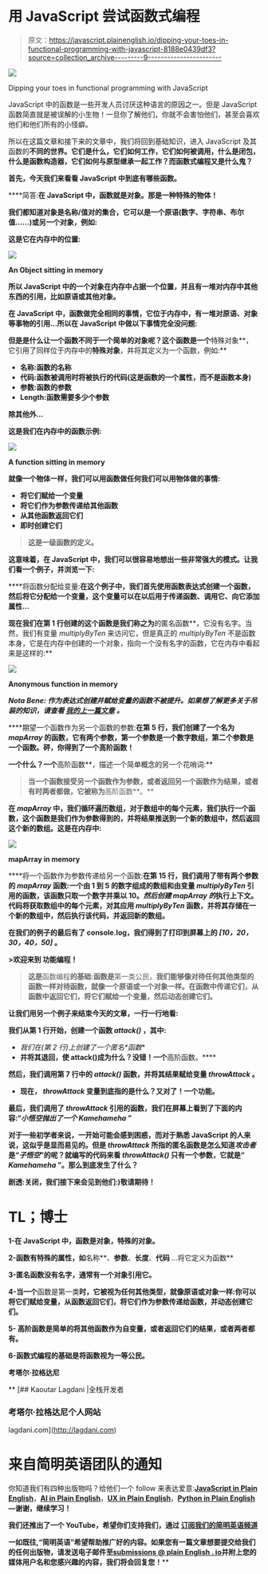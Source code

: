# 用 JavaScript 尝试函数式编程

> 原文：<https://javascript.plainenglish.io/dipping-your-toes-in-functional-programming-with-javascript-8188e0439df3?source=collection_archive---------9----------------------->

![](img/23916ab73362b51f7fd31d1bf66e1b25.png)

Dipping your toes in functional programming with JavaScript

JavaScript 中的函数是一些开发人员讨厌这种语言的原因之一。但是 JavaScript 函数简直就是被误解的小生物！一旦你了解他们，你就不会害怕他们，甚至会喜欢他们和他们所有的小怪癖。

所以在这篇文章和接下来的文章中，我们将回到基础知识，进入 JavaScript 及其函数的**不同的世界。它们是什么，它们如何工作，它们如何被调用，什么是闭包，什么是函数构造器，它们如何与原型继承一起工作？而函数式编程又是什么鬼？**

**首先，今天我们来看看 JavaScript 中到底有哪些函数。**

****简答:**在 JavaScript 中，函数就是对象。那是一种特殊的物体！**

**我们都知道对象是名称/值对的集合，它可以是一个原语(数字、字符串、布尔值……)或另一个对象，例如:**

**这是它在内存中的位置:**

**![](img/beeee17a719370055625116a4e7a2fb0.png)**

**An Object sitting in memory**

**所以 JavaScript 中的一个对象在内存中占据一个位置，并且有一堆对内存中其他东西的引用，比如原语或其他对象。**

**在 JavaScript 中，函数做完全相同的事情，它位于内存中，有一堆对原语、对象等事物的引用…所以在 JavaScript 中做以下事情完全没问题:**

**但是是什么让一个函数不同于一个简单的对象呢？这个函数是一个**特殊对象**，它引用了同样位于内存中的**特殊对象**，并将其定义为一个函数，例如:**

*   **名称:函数的名称**
*   **代码:函数被调用时将被执行的代码(这是函数的一个属性，而不是函数本身)**
*   **参数:函数的参数**
*   **Length:函数需要多少个参数**

**除其他外…**

**这是我们在内存中的函数示例:**

**![](img/cabc9fe2266bb478ff684109067816e1.png)**

**A function sitting in memory**

**就像一个物体一样，我们可以用函数做任何我们可以用物体做的事情:**

*   **将它们赋给一个变量**
*   **将它们作为参数传递给其他函数**
*   **从其他函数返回它们**
*   **即时创建它们**

> ****这是一级函数的定义**。**

**这意味着，在 JavaScript 中，我们可以很容易地想出一些非常强大的模式。让我们看一个例子，并浏览一下:**

****将函数分配给变量:**在这个例子中，我们首先使用函数表达式创建一个函数，然后将它分配给一个变量，这个变量可以在以后用于传递函数、调用它、向它添加属性…**

**现在我们在第 1 行创建的这个函数是我们称之为**的匿名函数**，它没有名字。当然，我们有变量 *multiplyByTen* 来访问它，但是真正的 *multiplyByTen* 不是函数本身，它是在内存中创建的一个对象，指向一个没有名字的函数，它在内存中看起来是这样的:**

**![](img/98c17e6e6bd917f8dbd13d21b73f8211.png)**

**Anonymous function in memory**

*****Nota Bene:*** *作为表达式创建并赋给变量的函数不被提升。如果想了解更多关于吊装的知识，请查看* [*我的上一篇文章*](https://medium.com/javascript-in-plain-english/what-is-hoisting-in-javascript-7ad4f391c40e) *。***

****期望一个函数作为另一个函数的参数:**在第 5 行，我们创建了一个名为 *mapArray* 的函数，它有两个参数，第一个参数是一个数字数组，第二个参数是一个函数。砰，你得到了一个高阶函数！**

**一个什么？一个**高阶函数**，描述一个简单概念的另一个花哨词:**

> **当一个函数接受另一个函数作为参数，或者返回另一个函数作为结果，或者有时两者都做，它被称为**高阶函数**。**

**在 *mapArray* 中，我们循环遍历数组，对于数组中的每个元素，我们执行一个函数，这个函数是我们作为参数得到的，并将结果推送到一个新的数组中，然后返回这个新的数组。这是在内存中:**

**![](img/25db1b73a5b0e7b9532df0adc38ab64a.png)**

**mapArray in memory**

****将一个函数作为参数传递给另一个函数:**在第 15 行，我们调用了带有两个参数的 *mapArray* 函数:一个由 1 到 5 的数字组成的数组和由变量 *multiplyByTen* 引用的函数，该函数只取一个数字并乘以 10。*然后创建 mapArray 的*执行上下文。代码将获取数组中的每个元素，对其应用 *multiplyByTen* 函数，并将其存储在一个新的数组中，然后执行该代码，并返回新的数组。**

**在我们的例子的最后有了 console.log，我们得到了打印到屏幕上的 *[10，20，30，40，50]* 。**

****>欢迎来到** **功能编程**！**

> **这是**函数编程**的基础:函数是**第一类公民，**我们能够像对待任何其他类型的函数一样对待函数，就像一个原语或一个对象一样。在函数中传递它们，从函数中返回它们，将它们赋给一个变量，然后动态创建它们。**

**让我们用另一个例子来结束今天的文章，一行一行地看:**

**我们从第 1 行开始，创建一个函数 *attack()* ，其中:**

*   **我们在*(第 2 行)*上创建了一个*匿名*函数**
*   **并将其退回，使 attack()成为什么？没错！一个**高阶函数。****

**然后，我们调用第 7 行中的 *attack()* 函数，并将其结果赋给变量 *throwAttack* 。**

*   **现在， *throwAttack* 变量到底指的是什么？又对了！一个功能。**

**最后，我们调用了 *throwAttack* 引用的函数，我们在屏幕上看到了下面的内容:“*小悟空抛出了一个 Kamehameha* ”**

**对于一些初学者来说，一开始可能会感到困惑，而对于熟悉 JavaScript 的人来说，这似乎是显而易见的。但是 *throwAttack* 所指的匿名函数是怎么知道*攻击者*是“*子悟空*”的呢？就编写的代码来看 *throwAttack()* 只有一个参数，它就是“ *Kamehameha* ”。那么到底发生了什么？**

**剧透:**关闭**，我们接下来会见到他们:)敬请期待！**

# ****TL；博士****

**1-在 JavaScript 中，函数是对象，特殊的对象。**

**2-函数有特殊的属性，如**名称**、**参数**、**长度**、**代码** …将它定义为函数**

**3-匿名函数没有名字，通常有一个对象引用它。**

**4-当一个**函数是第一类**时，它被视为任何其他类型，就像原语或对象一样:你可以将它们赋给变量，从函数返回它们，将它们作为参数传递给函数，并动态创建它们。**

**5- **高阶函数**是简单的将其他函数作为自变量，或者返回它们的结果，或者两者都有。**

**6-**函数式编程的基础**是将函数视为一等公民。**

**考塔尔·拉格达尼**

**[](http://lagdani.com) [## Kaoutar Lagdani |全栈开发者

### 考塔尔·拉格达尼个人网站

lagdani.com](http://lagdani.com) 

# **来自简明英语团队的通知**

你知道我们有四种出版物吗？给他们一个 follow 来表达爱意:[**JavaScript in Plain English**](https://medium.com/javascript-in-plain-english)，[**AI in Plain English**](https://medium.com/ai-in-plain-english)，[**UX in Plain English**](https://medium.com/ux-in-plain-english)，[**Python in Plain English**](https://medium.com/python-in-plain-english)**—谢谢，继续学习！**

**我们还推出了一个 YouTube，希望你们支持我们，通过 [**订阅我们的简明英语频道**](https://www.youtube.com/channel/UCtipWUghju290NWcn8jhyAw)**

**一如既往,“简明英语”希望帮助推广好的内容。如果您有一篇文章想要提交给我们的任何出版物，请发送电子邮件至[**submissions @ plain English . io**](mailto:submissions@plainenglish.io)**并附上您的媒体用户名和您感兴趣的内容，我们将会回复您！******